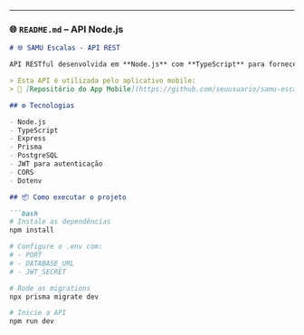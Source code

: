 
---

### 🌐 `README.md` – API Node.js

```markdown
# 🌐 SAMU Escalas - API REST

API RESTful desenvolvida em **Node.js** com **TypeScript** para fornecer os dados e operações do sistema de escalas do SAMU de Campo Grande.

> Esta API é utilizada pelo aplicativo mobile:  
> 🔗 [Repositório do App Mobile](https://github.com/seuusuario/samu-escalas-app)

## ⚙️ Tecnologias

- Node.js
- TypeScript
- Express
- Prisma
- PostgreSQL 
- JWT para autenticação
- CORS
- Dotenv

## 📦 Como executar o projeto

```bash
# Instale as dependências
npm install

# Configure o .env com:
# - PORT
# - DATABASE_URL
# - JWT_SECRET

# Rode as migrations
npx prisma migrate dev

# Inicie a API
npm run dev
